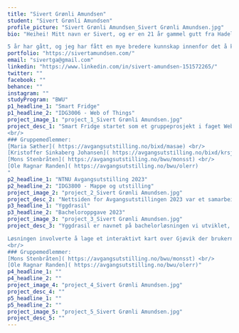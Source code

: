 ```yaml
---
title: "Sivert Grønli Amundsen"
student: "Sivert Grønli Amundsen"
profile_picture: "Sivert Grønli Amundsen_Sivert Grønli Amundsen.jpg"
bio: "Heihei! Mitt navn er Sivert, og er en 21 år gammel gutt fra Hadeland. Jeg studerer Bachelor i webutvikling på NTNU Gjøvik og trives veldig godt med det. Valget om å bli en webutvikler ble allerede bestemt på videregående skole da jeg tok fagene IT 1 og IT 2, der jeg ble introdusert til grunnleggende koding. Dette var noe jeg syntes virket veldig spennende og morsomt, og ville derfor utvide kunnskapen min videre. 

5 år har gått, og jeg har fått en mye bredere kunnskap innenfor det å kode, og hva det vil si å være en webutvikler. Jeg synes også design er interessant, og vil derfor være fokusert på å utvikle løsninger som vekker interesse og som ser attraktive ut!"
portfolio: "https://sivertamundsen.com/"
email: "sivertga@gmail.com"
linkedin: "https://www.linkedin.com/in/sivert-amundsen-151572265/"
twitter: ""
facebook: ""
behance: ""
instagram: ""
studyProgram: "BWU"
p1_headline_1: "Smart Fridge"
p1_headline_2: "IDG3006 - Web of Things"
project_image_1: "project_1_Sivert Grønli Amundsen.jpg"
project_desc_1: "Smart Fridge startet som et gruppeprosjekt i faget Web of Things. Hensikten med dette prosjektet var at brukeren av webappen skulle få en bedre oversikt over hva som fantes i kjøleskapet sitt, og dermed redusere matsvinn. Brukeren får mulighet til å scanne strekkoden bak på matvarene ved hjelp av mobilkamera, og da vil matvarene dukke opp i en liste inne på webappen. I appen vil brukeren også få flere nyttige funksjonaliteter slik som en kalenderoversikt over når matvarene ble kjøpt/scannet og at bruker vil kunne få varsel når matvarer nærmer seg utløpsdato.
<br/>
### Gruppemedlemmer: 
[Maria Sæther]( https://avgangsutstilling.no/bixd/masae) <br/>
[Kristoffer Sinkaberg Johansen]( https://avgangsutstilling.no/bixd/krsjo) <br/>
[Mons Stenbråten]( https://avgangsutstilling.no/bwu/monsst) <br/>
[Ole Ragnar Randen]( https://avgangsutstilling.no/bwu/olerr)
"
p2_headline_1: "NTNU Avgangsutstilling 2023"
p2_headline_2: "IDG3800 - Mappe og utstilling"
project_image_2: "project_2_Sivert Grønli Amundsen.jpg"
project_desc_2: "Nettsiden for Avgangsutstillingen 2023 var et samarbeidsprosjekt mellom Interaksjonsdesign, Grafisk design og Webutvikling. Min rolle i prosjektet var å style nettsiden i samsvar med den gitte prototypen. Det ble benyttet Tailwind.css sammen med TypeScript i løpet av prosjektet, og vi brukte Next.js som rammeverk."
p3_headline_1: "Yggdrasil"
p3_headline_2: "Bacheloroppgave 2023"
project_image_3: "project_3_Sivert Grønli Amundsen.jpg"
project_desc_3: "Yggdrasil er navnet på bachelorløsningen vi utviklet, og er det største prosjektet jeg har jobbet med i løpet av mine tre år ved NTNU. Prosjektet var i sammarbeid med rurAllure, der målet med løsningen var å øke interessen for lokale områder langs Pilegrimsledener.

Løsningen involverte å lage et interaktivt kart over Gjøvik der brukerne kunne utforske ulike interessepunkter (POI-er) som inneholdt lydnarrativer, bilder og tekst, samtidig andre interessante ting å sjekke ut. I tillegg hadde vi en informasjonsside relatert til pilgrimsferder. 
<br/>
### Gruppemedlemmer: 
[Mons Stenbråten]( https://avgangsutstilling.no/bwu/monsst) <br/>
[Ole Ragnar Randen]( https://avgangsutstilling.no/bwu/olerr)"
p4_headline_1: ""
p4_headline_2: ""
project_image_4: "project_4_Sivert Grønli Amundsen.jpg"
project_desc_4: ""
p5_headline_1: ""
p5_headline_2: ""
project_image_5: "project_5_Sivert Grønli Amundsen.jpg"
project_desc_5: ""
---
```

